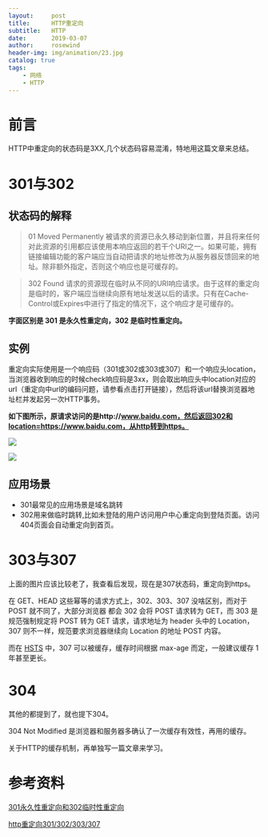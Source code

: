```yaml
---
layout:     post
title:      HTTP重定向
subtitle:   HTTP
date:       2019-03-07
author:     rosewind
header-img: img/animation/23.jpg
catalog: true
tags:
    - 网络
    - HTTP
---
```


# 前言

HTTP中重定向的状态码是3XX,几个状态码容易混淆，特地用这篇文章来总结。

# 301与302

## 状态码的解释

> 01 Moved Permanently 被请求的资源已永久移动到新位置，并且将来任何对此资源的引用都应该使用本响应返回的若干个URI之一。如果可能，拥有链接编辑功能的客户端应当自动把请求的地址修改为从服务器反馈回来的地址。除非额外指定，否则这个响应也是可缓存的。

> 302 Found 请求的资源现在临时从不同的URI响应请求。由于这样的重定向是临时的，客户端应当继续向原有地址发送以后的请求。只有在Cache-Control或Expires中进行了指定的情况下，这个响应才是可缓存的。

**字面区别是 301 是永久性重定向，302 是临时性重定向。**

## 实例

重定向实际使用是一个响应码（301或302或303或307）和一个响应头location，当浏览器收到响应的时候check响应码是3xx，则会取出响应头中location对应的url（重定向中url的编码问题，请参看点击打开链接），然后将该url替换浏览器地址栏并发起另一次HTTP事务。

**如下图所示，原请求访问的是http://www.baidu.com，然后返回302和location=https://www.baidu.com，从http转到https。**

![](https://img-blog.csdn.net/20160302022905326?watermark/2/text/aHR0cDovL2Jsb2cuY3Nkbi5uZXQv/font/5a6L5L2T/fontsize/400/fill/I0JBQkFCMA==/dissolve/70/gravity/Center)

![](https://img-blog.csdn.net/20160302022920077?watermark/2/text/aHR0cDovL2Jsb2cuY3Nkbi5uZXQv/font/5a6L5L2T/fontsize/400/fill/I0JBQkFCMA==/dissolve/70/gravity/Center)

## 应用场景

- 301最常见的应用场景是域名跳转
- 302用来做临时跳转,比如未登陆的用户访问用户中心重定向到登陆页面。访问404页面会自动重定向到首页。

# 303与307

上面的图片应该比较老了，我查看后发现，现在是307状态码，重定向到https。

在 GET、HEAD 这些幂等的请求方式上，302、303、307 没啥区别，而对于 POST 就不同了，大部分浏览器 都会 302 会将 POST 请求转为 GET，而 303 是规范强制规定将 POST 转为 GET 请求，请求地址为 header 头中的 Location，307 则不一样，规范要求浏览器继续向 Location 的地址 POST 内容。

而在 [HSTS](https://zhangzifan.com/tags/hsts) 中，307 可以被缓存，缓存时间根据 max-age 而定，一般建议缓存 1 年甚至更长。

# 304

其他的都提到了，就也提下304。

304 Not Modified 是浏览器和服务器多确认了一次缓存有效性，再用的缓存。

关于HTTP的缓存机制，再单独写一篇文章来学习。

# 参考资料

[301永久性重定向和302临时性重定向](https://www.jianshu.com/p/887d16ba71b9)

[http重定向301/302/303/307](https://blog.csdn.net/reliveIT/article/details/50776984)